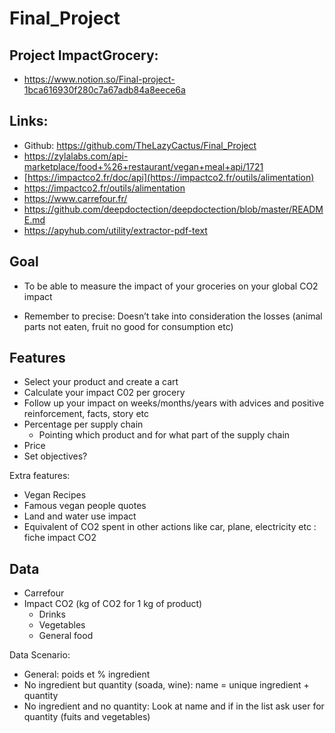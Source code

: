 # Final_Project



## Project ImpactGrocery:
- https://www.notion.so/Final-project-1bca616930f280c7a67adb84a8eece6a

## Links:

- Github: https://github.com/TheLazyCactus/Final_Project
- https://zylalabs.com/api-marketplace/food+%26+restaurant/vegan+meal+api/1721
- [https://impactco2.fr/doc/api](https://impactco2.fr/outils/alimentation)
- https://impactco2.fr/outils/alimentation
- https://www.carrefour.fr/
- https://github.com/deepdoctection/deepdoctection/blob/master/README.md
- https://apyhub.com/utility/extractor-pdf-text

## Goal

- To be able to measure the impact of your groceries on your global CO2 impact

- Remember to precise: Doesn’t take into consideration the losses (animal parts not eaten, fruit no good for consumption etc)

## Features

- Select your product and create a cart
- Calculate your impact C02 per grocery
- Follow up your impact on weeks/months/years with advices and positive reinforcement, facts, story etc
- Percentage per supply chain
    - Pointing which product and for what part of the supply chain
- Price
- Set objectives?

Extra features:

- Vegan Recipes
- Famous vegan people quotes
- Land and water use impact
- Equivalent of CO2 spent in other actions like car, plane, electricity etc : fiche impact CO2

## Data

- Carrefour
- Impact CO2 (kg of CO2 for 1 kg of product)
    - Drinks
    - Vegetables
    - General food

Data Scenario: 

- General: poids et % ingredient
- No ingredient but quantity (soada, wine): name = unique ingredient + quantity
- No ingredient and no quantity: Look at name and if in the list ask user for quantity (fuits and vegetables)
